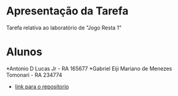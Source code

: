 # Apresentação da Tarefa

Tarefa relativa ao laboratório de "Jogo Resta 1"

# Alunos
*Antonio D Lucas Jr - RA 165677
*Gabriel Eiji Mariano de Menezes Tomonari - RA 234774

- [link para o repositorio](https://github.com/GabrielTomonari/MC322/tree/master/lab04)
